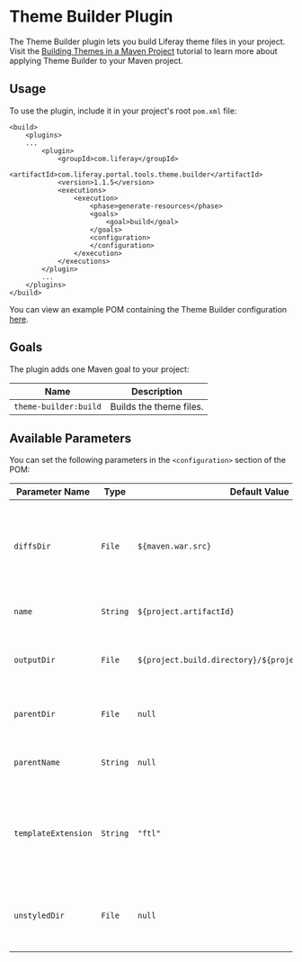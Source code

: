 # Theme Builder Plugin [](id=theme-builder-plugin)

The Theme Builder plugin lets you build Liferay theme files in your project.
Visit the
[Building Themes in a Maven Project](/develop/tutorials/-/knowledge_base/7-1/building-themes-in-a-maven-project)
tutorial to learn more about applying Theme Builder to your Maven project.

## Usage [](id=usage)

To use the plugin, include it in your project's root `pom.xml` file:

    <build>
        <plugins>
        ...
            <plugin>
                <groupId>com.liferay</groupId>
                <artifactId>com.liferay.portal.tools.theme.builder</artifactId>
                <version>1.1.5</version>
                <executions>
                    <execution>
                        <phase>generate-resources</phase>
                        <goals>
                            <goal>build</goal>
                        </goals>
                        <configuration>
                        </configuration>
                    </execution>
                </executions>
            </plugin>
            ...
        </plugins>
    </build>

You can view an example POM containing the Theme Builder configuration
[here](https://github.com/liferay/liferay-portal/blob/master/modules/util/portal-tools-theme-builder/samples/pom.xml).

## Goals [](id=goals)

The plugin adds one Maven goal to your project:

Name | Description
---- | -----------
`theme-builder:build` |  Builds the theme files.

## Available Parameters [](id=available-parameters)

You can set the following parameters in the `<configuration>` section of the
POM:

Parameter Name | Type | Default Value | Description
------------- | ---- | ------------- | -----------
`diffsDir` | `File` | `${maven.war.src}` | The directory that contains the files to copy over the parent theme.
`name` | `String` | `${project.artifactId}` | The name of the new theme.
`outputDir` | `File` | `${project.build.directory}/${project.build.finalName}` | The directory where to build the theme.
`parentDir` | `File` | `null` | The directory of the parent theme.
`parentName` | `String` | `null` | The name of the parent theme.
`templateExtension` | `String` | `"ftl"` |  The extension of the template files, usually `"ftl"` or `"vm"`.
`unstyledDir` | `File` | `null` | The directory of [Liferay Frontend Theme Unstyled](https://github.com/liferay/liferay-portal/tree/master/modules/apps/frontend-theme/frontend-theme-unstyled).
